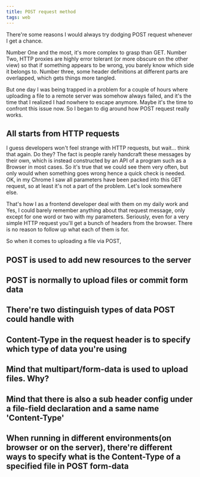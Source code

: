 ```yaml
---
title: POST request method
tags: web
---
```


There're some reasons I would always try dodging POST request whenever I get a chance. 

Number One and the most, it's more complex to grasp than GET. Number Two, HTTP proxies are highly error tolerant (or more obscure on the other view) so that if something appears to be wrong, you barely know which side it belongs to. Number three, some header definitions at different parts are overlapped, which gets things more tangled.

But one day I was being trapped in a problem for a couple of hours where uploading a file to a remote server was somehow always failed, and it's the time that I realized I had nowhere to escape anymore. Maybe it's the time to confront this issue now. So I began to dig around how POST request really works.

## All starts from HTTP requests
I guess developers won't feel strange with HTTP requests, but wait... think that again. Do they? The fact is people rarely handcraft these messages by their own, which is instead constructed by an API of a program such as a Browser in most cases. So it's true that we could see them very often, but only would when something goes wrong hence a quick check is needed. OK, in my Chrome I saw all parameters have been packed into this GET request, so at least it's not a part of the problem. Let's look somewhere else.

That's how I as a frontend developer deal with them on my daily work and Yes, I could barely remember anything about that request message, only except for one word or two with my parameters. Seriously, even for a very simple HTTP request you'll get a bunch of headers from the browser. There is no reason to follow up what each of them is for.

So when it comes to uploading a file via POST, 


## POST is used to add new resources to the server


## POST is normally to upload files or commit form data

## There're two distinguish types of data POST could handle with

## Content-Type in the request header is to specify which type of data  you're using

## Mind that multipart/form-data is used to upload files. Why?

## Mind that there is also a sub header config under a file-field declaration and a same name 'Content-Type'

## When running in different environments(on browser or on the server), there're different ways to specify what is the Content-Type of a specified file in POST form-data

